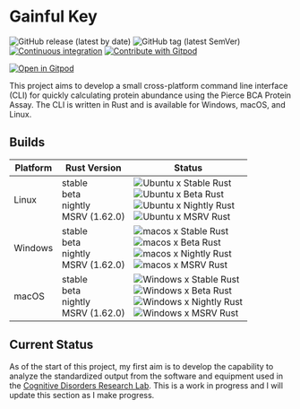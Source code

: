 
# Gainful Key

![GitHub release (latest by date)](https://img.shields.io/github/v/release/CogDisResLab/gainful_key)
![GitHub tag (latest SemVer)](https://img.shields.io/github/v/tag/CogDisResLab/gainful_key)
[![Continuous integration](https://github.com/CogDisResLab/gainful_key/actions/workflows/ci.yaml/badge.svg?branch=main&event=push)](https://github.com/CogDisResLab/gainful_key/actions/workflows/ci.yaml)
[![Contribute with Gitpod](https://img.shields.io/badge/Contribute%20with-Gitpod-908a85?logo=gitpod)](https://gitpod.io/#CogDisResLab/gainful_key)


[![Open in Gitpod](https://gitpod.io/button/open-in-gitpod.svg)](https://gitpod.io/#CogDisResLab/gainful_key)

This project aims to develop a small cross-platform command line interface (CLI) for quickly calculating protein abundance using the Pierce BCA Protein Assay. The CLI is written in Rust and is available for Windows, macOS, and Linux.

## Builds

| Platform | Rust Version |Status |
| -------- | ------ | ------ |
| Linux    | stable <br/> beta <br/> nightly <br/> MSRV (1.62.0) | ![Ubuntu x Stable Rust](https://img.shields.io/endpoint?url=https://gist.githubusercontent.com/AliSajid/30f69c47d6713ae02646279ba9981998/raw/ubuntu-stable.json) <br/> ![Ubuntu x Beta Rust](https://img.shields.io/endpoint?url=https://gist.githubusercontent.com/AliSajid/30f69c47d6713ae02646279ba9981998/raw/ubuntu-beta.json) <br/> ![Ubuntu x Nightly Rust](https://img.shields.io/endpoint?url=https://gist.githubusercontent.com/AliSajid/30f69c47d6713ae02646279ba9981998/raw/ubuntu-nightly.json) <br/> ![Ubuntu x MSRV Rust](https://img.shields.io/endpoint?url=https://gist.githubusercontent.com/AliSajid/30f69c47d6713ae02646279ba9981998/raw/ubuntu-msrv.json) |
| Windows  | stable <br/> beta <br/> nightly <br/> MSRV (1.62.0) | ![macos x Stable Rust](https://img.shields.io/endpoint?url=https://gist.githubusercontent.com/AliSajid/30f69c47d6713ae02646279ba9981998/raw/windows-stable.json) <br/> ![macos x Beta Rust](https://img.shields.io/endpoint?url=https://gist.githubusercontent.com/AliSajid/30f69c47d6713ae02646279ba9981998/raw/windows-beta.json) <br/> ![macos x Nightly Rust](https://img.shields.io/endpoint?url=https://gist.githubusercontent.com/AliSajid/30f69c47d6713ae02646279ba9981998/raw/windows-nightly.json) <br/> ![macos x MSRV Rust](https://img.shields.io/endpoint?url=https://gist.githubusercontent.com/AliSajid/30f69c47d6713ae02646279ba9981998/raw/windows-msrv.json) |
| macOS    | stable <br/> beta <br/> nightly <br/> MSRV (1.62.0) | ![Windows x Stable Rust](https://img.shields.io/endpoint?url=https://gist.githubusercontent.com/AliSajid/30f69c47d6713ae02646279ba9981998/raw/macos-stable.json) <br/> ![Windows x Beta Rust](https://img.shields.io/endpoint?url=https://gist.githubusercontent.com/AliSajid/30f69c47d6713ae02646279ba9981998/raw/macos-beta.json) <br/> ![Windows x Nightly Rust](https://img.shields.io/endpoint?url=https://gist.githubusercontent.com/AliSajid/30f69c47d6713ae02646279ba9981998/raw/macos-nightly.json) <br/> ![Windows x MSRV Rust](https://img.shields.io/endpoint?url=https://gist.githubusercontent.com/AliSajid/30f69c47d6713ae02646279ba9981998/raw/macos-msrv.json) |

## Current Status

As of the start of this project, my first aim is to develop the capability to analyze the standardized output from the software and equipment used in the [Cognitive Disorders Research Lab](https://www.cdrl-ut.org/). This is a work in progress and I will update this section as I make progress.
